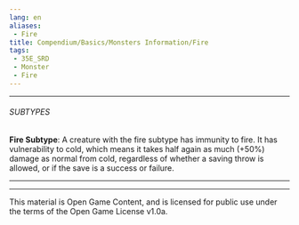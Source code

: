 ```yaml
---
lang: en
aliases:
 - Fire
title: Compendium/Basics/Monsters Information/Fire
tags: 
 - 35E_SRD
 - Monster
 - Fire
---
```






---



###### SUBTYPES





**Fire Subtype**: A creature with the fire subtype has immunity to fire. It has vulnerability to cold, which means it takes half again as much (+50%) damage as normal from cold, regardless of whether a saving throw is allowed, or if the save is a success or failure.





---



---



This material is Open Game Content, and is licensed for public use under the terms of the Open Game License v1.0a.

